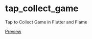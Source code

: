 # tap_collect_game

Tap to Collect Game in Flutter and Flame

[Preview](https://niteshsh4rma.github.io/tap_collect_game/)
